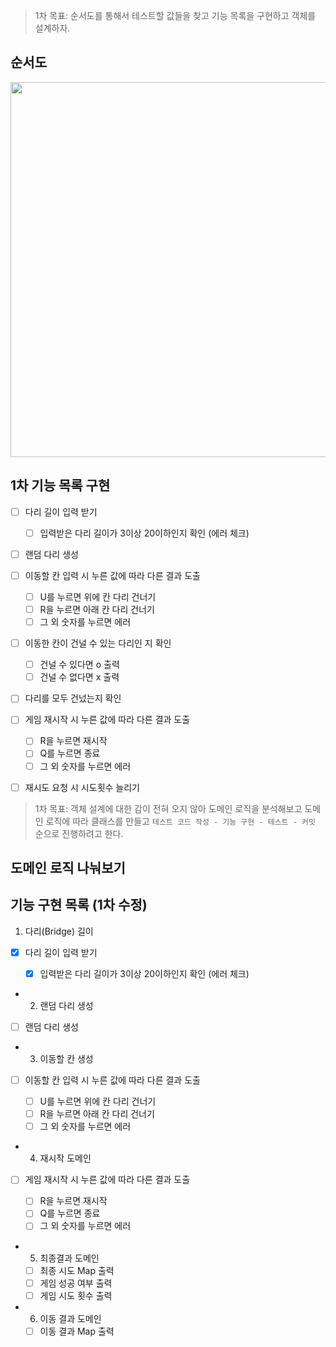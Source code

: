 > 1차 목표: 순서도를 통해서 테스트할 값들을 찾고 기능 목록을 구현하고 객체를 설계하자.

## 순서도

<img width = "600px" src = "https://user-images.githubusercontent.com/78203399/202339097-38a13f21-48ab-4b9e-bf28-38e627af2dd4.jpeg" />

## 1차 기능 목록 구현

- [ ] 다리 길이 입력 받기

  - [ ] 입력받은 다리 길이가 3이상 20이하인지 확인 (에러 체크)

- [ ] 랜덤 다리 생성

- [ ] 이동할 칸 입력 시 누른 값에 따라 다른 결과 도출

  - [ ] U를 누르면 위에 칸 다리 건너기
  - [ ] R을 누르면 아래 칸 다리 건너기
  - [ ] 그 외 숫자를 누르면 에러

- [ ] 이동한 칸이 건널 수 있는 다리인 지 확인

  - [ ] 건널 수 있다면 o 출력
  - [ ] 건널 수 없다면 x 출력

- [ ] 다리를 모두 건넜는지 확인

- [ ] 게임 재시작 시 누른 값에 따라 다른 결과 도출

  - [ ] R을 누르면 재시작
  - [ ] Q를 누르면 종료
  - [ ] 그 외 숫자를 누르면 에러

- [ ] 재시도 요청 시 시도횟수 늘리기

> 1차 목표: 객체 설계에 대한 감이 전혀 오지 않아 도메인 로직을 분석해보고 도메인 로직에 따라 클래스를 만들고
> `테스트 코드 작성 - 기능 구현 - 테스트 - 커밋` 순으로 진행하려고 한다.

## 도메인 로직 나눠보기

## 기능 구현 목록 (1차 수정)

1. 다리(Bridge) 길이

- [x] 다리 길이 입력 받기

  - [x] 입력받은 다리 길이가 3이상 20이하인지 확인 (에러 체크)

- 2. 랜덤 다리 생성

- [ ] 랜덤 다리 생성

- 3. 이동할 칸 생성

- [ ] 이동할 칸 입력 시 누른 값에 따라 다른 결과 도출

  - [ ] U를 누르면 위에 칸 다리 건너기
  - [ ] R을 누르면 아래 칸 다리 건너기
  - [ ] 그 외 숫자를 누르면 에러

- 4. 재시작 도메인

- [ ] 게임 재시작 시 누른 값에 따라 다른 결과 도출

  - [ ] R을 누르면 재시작
  - [ ] Q를 누르면 종료
  - [ ] 그 외 숫자를 누르면 에러

- 5. 최종결과 도메인

  - [ ] 최종 시도 Map 출력
  - [ ] 게임 성공 여부 출력
  - [ ] 게임 시도 횟수 출력

- 6. 이동 결과 도메인

  -[ ] 이동 결과 Map 출력
